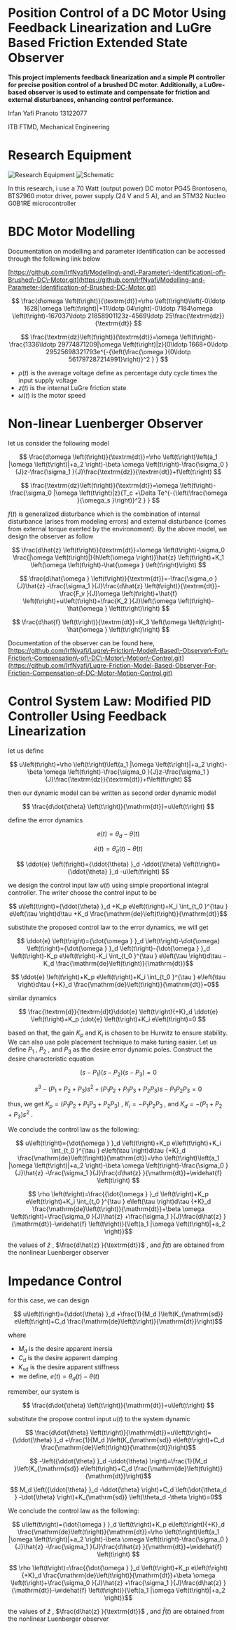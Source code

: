 
# Position Control of a DC Motor Using Feedback Linearization and LuGre Based Friction Extended State Observer

**This project implements feedback linearization and a simple PI controller for precise position control of a brushed DC motor. Additionally, a LuGre\-based observer is used to estimate and compensate for friction and external disturbances, enhancing control performance.**


Irfan Yafi Pranoto 13122077


ITB FTMD, Mechanical Engineering

# Research Equipment

![Research Equipment](./img/research_equipment.jpg)
![Schematic](./img/schematic_bdc_motor.jpg)


In this research, i use a 70 Watt (output power) DC motor PG45 Brontoseno, BTS7960 motor driver, power supply (24 V and 5 A), and an STM32 Nucleo G0B1RE microcontroller

# BDC Motor Modelling

Documentation on modelling and parameter identification can be accessed through the following link below


[https://github.com/IrfNyafi/Modelling\-and\-Parameter\-Identification\-of\-Brushed\-DC\-Motor.git](https://github.com/IrfNyafi/Modelling-and-Parameter-Identification-of-Brushed-DC-Motor.git) 


 $$ \frac{d\omega \left(t\right)}{\textrm{dt}}=\rho \left(t\right)\left(-0\ldotp 1628|\omega \left(t\right)|+11\ldotp 04\right)-0\ldotp 7184\omega \left(t\right)-167037\ldotp 21858901123z-4569\ldotp 25\frac{\textrm{dz}}{\textrm{dt}} $$ 

 $$ \frac{\textrm{dz}\left(t\right)}{\textrm{dt}}=\omega \left(t\right)-\frac{1336\ldotp 29774871209|\omega \left(t\right)|z}{0\ldotp 1668+0\ldotp 29525698321793e^{-{\left(\frac{\omega }{0\ldotp 561797287214991}\right)}^2 } } $$ 

-  $\rho \left(t\right)$ is the average voltage define as percentage duty cycle times the input supply voltage 
-  $z\left(t\right)$ is the internal LuGre friction state 
-  $\omega \left(t\right)$ is the motor speed 
# Non\-linear Luenberger Observer

let us consider the following model

 $$ \frac{d\omega \left(t\right)}{\textrm{dt}}=\rho \left(t\right)\left(a_1 |\omega \left(t\right)|+a_2 \right)-\beta \omega \left(t\right)-\frac{\sigma_0 }{J}z-\frac{\sigma_1 }{J}\frac{\textrm{dz}}{\textrm{dt}}+f\left(t\right) $$ 

 $$ \frac{\textrm{dz}\left(t\right)}{\textrm{dt}}=\omega \left(t\right)-\frac{\sigma_0 |\omega \left(t\right)|z}{T_c +\Delta Te^{-{\left(\frac{\omega }{\omega_s }\right)}^2 } } $$ 

 $f\left(t\right)$ is generalized disturbance which is the combination of internal disturbance (arises from modeling errors) and external disturbance (comes from external torque exerted by the environoment). By the above model, we design the observer as follow

 $$ \frac{d\hat{z} \left(t\right)}{\textrm{dt}}=\omega \left(t\right)-\sigma_0 \frac{|\omega \left(t\right)|}{h\left(\omega \right)}\hat{z} \left(t\right)+K_1 \left(\omega \left(t\right)-\hat{\omega } \left(t\right)\right) $$ 

 $$ \frac{d\hat{\omega } \left(t\right)}{\textrm{dt}}=-\frac{\sigma_o }{J}\hat{z} -\frac{\sigma_1 }{J}\frac{d\hat{z} \left(t\right)}{\textrm{dt}}-\frac{F_v }{J}\omega \left(t\right)+\hat{f} \left(t\right)+u\left(t\right)+\frac{K_2 }{J}\left(\omega \left(t\right)-\hat{\omega } \left(t\right)\right) $$ 

 $$ \frac{d\hat{f} \left(t\right)}{\textrm{dt}}=K_3 \left(\omega \left(t\right)-\hat{\omega } \left(t\right)\right) $$ 

Documentation of the observer can be found here, [https://github.com/IrfNyafi/Lugre\-Friction\-Model\-Based\-Observer\-For\-Friction\-Compensation\-of\-DC\-Motor\-Motion\-Control.git](https://github.com/IrfNyafi/Lugre-Friction-Model-Based-Observer-For-Friction-Compensation-of-DC-Motor-Motion-Control.git) 

# Control System Law: Modified PID Controller Using Feedback Linearization

let us define

 $$ u\left(t\right)=\rho \left(t\right)\left(a_1 |\omega \left(t\right)|+a_2 \right)-\beta \omega \left(t\right)-\frac{\sigma_0 }{J}z-\frac{\sigma_1 }{J}\frac{\textrm{dz}}{\textrm{dt}}+f\left(t\right) $$ 

then our dynamic model can be written as second order dynamic model

 $$ \frac{d\dot{\theta} \left(t\right)}{\mathrm{dt}}=u\left(t\right) $$ 


define the error dynamics

 $$ e\left(t\right)=\theta_d -\theta \left(t\right) $$ 

 $$ \dot{e} \left(t\right)={\dot{\theta } }_d \left(t\right)-\dot{\theta} \left(t\right) $$ 

 $$ \ddot{e} \left(t\right)={\ddot{\theta} }_d -\ddot{\theta} \left(t\right)={\ddot{\theta} }_d -u\left(t\right) $$ 

we design the control input law $u\left(t\right)$ using simple proportional integral controller. The writer choose the control input to be

```math
 u\left(t\right)={\ddot{\theta} }_d +K_p e\left(t\right)+K_i \int_{t_0 }^{\tau } e\left(\tau \right)d\tau +K_d \frac{\mathrm{de}\left(t\right)}{\mathrm{dt}}
 ```

substitute the proposed control law to the error dynamics, we will get

```math
  \ddot{e} \left(t\right)={\dot{\omega } }_d \left(t\right)-\dot{\omega} \left(t\right)={\dot{\omega } }_d \left(t\right)-{\dot{\omega } }_d \left(t\right)-K_p e\left(t\right)-K_i \int_{t_0 }^{\tau } e\left(\tau \right)d\tau -K_d \frac{\mathrm{de}\left(t\right)}{\mathrm{dt}}
 ```

```math
  \ddot{e} \left(t\right)+K_p e\left(t\right)+K_i \int_{t_0 }^{\tau } e\left(\tau \right)d\tau {+K}_d \frac{\mathrm{de}\left(t\right)}{\mathrm{dt}}=0
 ```

similar dynamics

 $$ \frac{\textrm{d}}{\textrm{d}t}\ddot{e} \left(t\right){+K}_d \ddot{e} \left(t\right)+K_p ;\dot{e} \left(t\right)+K_i e\left(t\right)=0 $$ 

based on that, the gain $K_p$ and $K_i$ is chosen to be Hurwitz to ensure stability. We can also use pole placement technique to make tuning easier. Let us define $P_1$ , $P_2$ , and $P_3$ as the desire error dynamic poles. Construct the desire characteristic equation

 $$ \left(s-P_1 \right)\left(s-P_2 \right)\left(s-P_3 \right)=0 $$ 

 $$ s^3 -\left(P_1 +P_2 +P_3 \right)s^2 +\left(P_1 P_2 +P_1 P_3 +P_2 P_3 \right)s-P_1 P_2 P_3 =0 $$ 

thus, we get $K_p =\left(P_1 P_2 +P_1 P_3 +P_2 P_3 \right)$ ,  $K_i ={-P}_1 P_2 P_3$ , and $K_d =-\left(P_1 +P_2 +P_3 \right)s^2$ .


We conclude the control law as the following:

```math
  u\left(t\right)={\dot{\omega } }_d \left(t\right)+K_p e\left(t\right)+K_i \int_{t_0 }^{\tau } e\left(\tau \right)d\tau {+K}_d \frac{\mathrm{de}\left(t\right)}{\mathrm{dt}}=\rho \left(t\right)\left(a_1 |\omega \left(t\right)|+a_2 \right)-\beta \omega \left(t\right)-\frac{\sigma_0 }{J}\hat{z} -\frac{\sigma_1 }{J}\frac{d\hat{z} }{\mathrm{dt}}+\widehat{f} \left(t\right) 
 ```

```math
 \rho \left(t\right)=\frac{{\dot{\omega } }_d \left(t\right)+K_p e\left(t\right)+K_i \int_{t_0 }^{\tau } e\left(\tau \right)d\tau {+K}_d \frac{\mathrm{de}\left(t\right)}{\mathrm{dt}}+\beta \omega \left(t\right)+\frac{\sigma_0 }{J}\hat{z} +\frac{\sigma_1 }{J}\frac{d\hat{z} }{\mathrm{dt}}-\widehat{f} \left(t\right)}{\left(a_1 |\omega \left(t\right)|+a_2 \right)}
 ```

the values of $\hat{z}$ , $\frac{d\hat{z} }{\textrm{dt}}$ , and $\widehat{f} \left(t\right)$ are obtained from the nonlinear Luenberger observer

# Impedance Control

for this case, we can design 

```math
  u\left(t\right)={\ddot{\theta} }_d +\frac{1}{M_d }\left(K_{\mathrm{sd}} e\left(t\right)+C_d \frac{\mathrm{de}\left(t\right)}{\mathrm{dt}}\right)
 ```

where

-  $M_d$ is the desire apparent inersia 
-  $C_d$ is the desire apparent damping 
-  $K_{\mathrm{sd}}$ is the desire apparent stiffness 
-  we define, $e\left(t\right)=\theta_d \left(t\right)-\theta \left(t\right)$ 

remember, our system is

 $$ \frac{d\dot{\theta} \left(t\right)}{\mathrm{dt}}=u\left(t\right) $$ 

substitute the propose control input $u\left(t\right)$ to the system dynamic


```math
  \frac{d\dot{\theta} \left(t\right)}{\mathrm{dt}}=u\left(t\right)={\ddot{\theta} }_d +\frac{1}{M_d }\left(K_{\mathrm{sd}} e\left(t\right)+C_d \frac{\mathrm{de}\left(t\right)}{\mathrm{dt}}\right)
 ```

```math
 -\left({\ddot{\theta} }_d -\ddot{\theta} \right)=\frac{1}{M_d }\left(K_{\mathrm{sd}} e\left(t\right)+C_d \frac{\mathrm{de}\left(t\right)}{\mathrm{dt}}\right)
 ```

```math
  M_d \left({\ddot{\theta} }_d -\ddot{\theta} \right)+C_d \left(\dot{\theta_d } -\dot{\theta} \right)+K_{\mathrm{sd}} \left(\theta_d -\theta \right)=0
  ```

We conclude the control law as the following:

```math
  u\left(t\right)={\dot{\omega } }_d \left(t\right)+K_p e\left(t\right){+K}_d \frac{\mathrm{de}\left(t\right)}{\mathrm{dt}}=\rho \left(t\right)\left(a_1 |\omega \left(t\right)|+a_2 \right)-\beta \omega \left(t\right)-\frac{\sigma_0 }{J}\hat{z} -\frac{\sigma_1 }{J}\frac{d\hat{z} }{\mathrm{dt}}+\widehat{f} \left(t\right) 
```

```math
  \rho \left(t\right)=\frac{{\dot{\omega } }_d \left(t\right)+K_p e\left(t\right){+K}_d \frac{\mathrm{de}\left(t\right)}{\mathrm{dt}}+\beta \omega \left(t\right)+\frac{\sigma_0 }{J}\hat{z} +\frac{\sigma_1 }{J}\frac{d\hat{z} }{\mathrm{dt}}-\widehat{f} \left(t\right)}{\left(a_1 |\omega \left(t\right)|+a_2 \right)}
```

the values of $\hat{z}$ , $\frac{d\hat{z} }{\textrm{dt}}$ , and $\widehat{f} \left(t\right)$ are obtained from the nonlinear Luenberger observer

